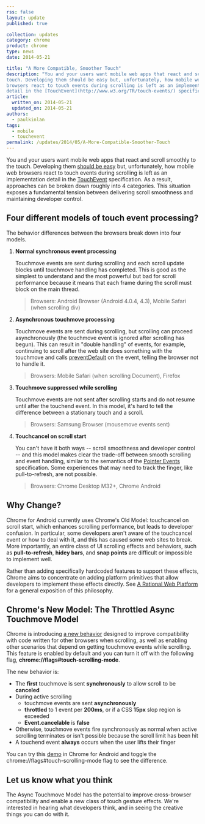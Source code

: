 ```yaml
---
rss: false
layout: update
published: true

collection: updates
category: chrome
product: chrome
type: news
date: 2014-05-21

title: "A More Compatible, Smoother Touch"
description: "You and your users want mobile web apps that react and scroll smoothly to the 
touch. Developing them should be easy but, unfortunately, how mobile web 
browsers react to touch events during scrolling is left as an implementation 
detail in the [TouchEvent](http://www.w3.org/TR/touch-events/) specification. "
article:
  written_on: 2014-05-21
  updated_on: 2014-05-21
authors:
  - paulkinlan
tags:
  - mobile
  - touchevent
permalink: /updates/2014/05/A-More-Compatible-Smoother-Touch
---
```

You and your users want mobile web apps that react and scroll smoothly to the 
touch. Developing them [should be easy](https://developers.google.com/web/fundamentals/documentation/user-input/touch-input/) but, unfortunately, how mobile web 
browsers react to touch events during scrolling is left as an implementation 
detail in the [TouchEvent](http://www.w3.org/TR/touch-events/) specification. As 
a result, approaches can be broken down roughly into 4 categories. This 
situation exposes a fundamental tension between delivering scroll smoothness and 
maintaining developer control. 

## Four different models of touch event processing?

The behavior differences between the browsers break down into four models.

1. **Normal synchronous event processing**

    Touchmove events are sent during scrolling and each scroll update blocks until touchmove handling has completed. This is good as the simplest to understand and the most powerful but bad for scroll performance because it means that each frame during the scroll must block on the main thread.
   
    > Browsers: Android Browser (Android 4.0.4, 4.3), Mobile Safari (when 
      scrolling div)

1. **Asynchronous touchmove processing**

    Touchmove events are sent during scrolling, but scrolling can proceed asynchronously (the touchmove event is ignored after scrolling has begun). This can result in "double handling" of events, for example, continuing to  scroll after the web site does something with the touchmove and calls [preventDefault](https://developer.mozilla.org/en-US/docs/Web/API/event.preventDefault) on the event, telling the browser not to handle it.

    > Browsers: Mobile Safari (when scrolling Document), Firefox

1. **Touchmove suppressed while scrolling**

    Touchmove events are not sent after scrolling starts and do not resume until after the touchend event. In this model, it's hard to tell the difference between a stationary touch and a scroll.

    > Browsers: Samsung Browser (mousemove events sent)

1. **Touchcancel on scroll start**

    You can't have it both ways -- scroll smoothness and developer control -- and this model makes clear the trade-off between smooth scrolling and event handling, similar to the semantics of the [Pointer Events](http://www.w3.org/TR/pointerevents/) specification. Some experiences that may need to track the finger, like pull-to-refresh, are not possible.

    > Browsers: Chrome Desktop M32+, Chrome Android

## Why Change?

Chrome for Android currently uses Chrome's Old Model: touchcancel on scroll 
start, which enhances scrolling performance, but leads to developer confusion. 
In particular, some developers aren't aware of the touchcancel event or how to 
deal with it, and this has caused some web sites to break. More importantly, an 
entire class of UI scrolling effects and behaviors, such as **pull-to-refresh**, 
**hidey bars**, and **snap points** are difficult or impossible to implement 
well.

Rather than adding specifically hardcoded features to support these effects, 
Chrome aims to concentrate on adding platform primitives that allow developers 
to implement these effects directly. See [A Rational Web 
Platform](https://groups.google.com/a/chromium.org/forum/#!topic/blink-dev/4jBAnIVwrt0) 
for a general exposition of this philosophy.

## Chrome's New Model: The Throttled Async Touchmove Model

Chrome is introducing [a new 
behavior](https://groups.google.com/a/chromium.org/forum/#!topic/blink-dev/wHnyukcYBcA) 
designed to improve compatibility with code written for other browsers when 
scrolling, as well as enabling other scenarios that depend on getting touchmove 
events while scrolling. This feature is enabled by default and you can turn it 
off with the following flag,  **chrome://flags\#touch-scrolling-mode**.

The new behavior is:

* The **first** touchmove is sent **synchronously** to allow scroll to be 
  **canceled**
* During active scrolling
    * touchmove events are sent **asynchronously**
    * **throttled** to 1 event per **200ms**, or if a CSS **15px** slop region 
      is exceeded
    * **Event.cancelable** is **false**
* Otherwise, touchmove events fire synchronously as normal when active scrolling 
  terminates or isn't possible because the scroll limit has been hit
* A touchend event **always** occurs when the user lifts their finger

You can try this [demo](http://www.rbyers.net/touchevent-scroll.html) in Chrome for Android and toggle the 
chrome://flags\#touch-scrolling-mode flag to see the difference.

## Let us know what you think

The Async Touchmove Model has the potential to improve cross-browser 
compatibility and enable a new class of touch gesture effects. We're interested 
in hearing what developers think, and in seeing the creative things you can do 
with it. 
